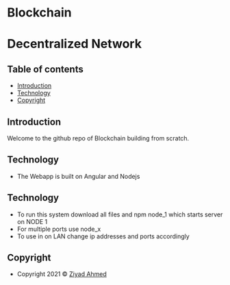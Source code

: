 # Blockchain
# Decentralized Network
## Table of contents
- [Introduction](#introduction)
- [Technology](#Technology)
- [Copyright](#Copyright)

## Introduction
Welcome to the github repo of Blockchain building from scratch.

## Technology
- The Webapp is built on Angular and Nodejs

## Technology
- To run this system download all files and npm node_1 which starts server on NODE 1
- For multiple ports use node_x
- To use in on LAN change ip addresses and ports accordingly

## Copyright

- Copyright 2021 © [Ziyad Ahmed](https://github.com/ZiyadAhmed910)
